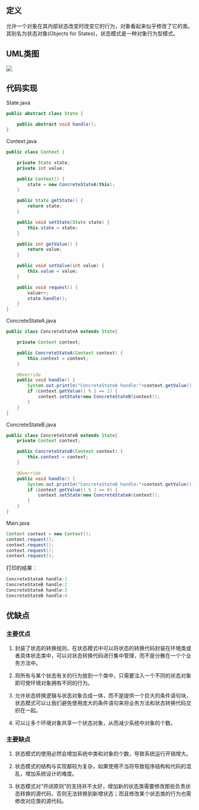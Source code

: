 ## 定义

允许一个对象在其内部状态改变时改变它的行为，对象看起来似乎修改了它的类。其别名为状态对象(Objects for States)，状态模式是一种对象行为型模式。

## UML类图

![](https://github.com/GeorgePengZhang/DesignPattern-Java/blob/master/img/State/QQ%E6%88%AA%E5%9B%BE20190509114606.png)

## 代码实现

State.java
``` java
public abstract class State {

    public abstract void handle();
}
```

Context.java
``` java
public class Context {

    private State state;
    private int value;

    public Context() {
        state = new ConcreteStateA(this);
    }

    public State getState() {
        return state;
    }

    public void setState(State state) {
        this.state = state;
    }

    public int getValue() {
        return value;
    }

    public void setValue(int value) {
        this.value = value;
    }

    public void request() {
        value++;
        state.handle();
    }
}
```

ConcreteStateA.java
``` java
public class ConcreteStateA extends State{

    private Context context;

    public ConcreteStateA(Context context) {
        this.context = context;
    }

    @Override
    public void handle() {
        System.out.println("ConcreteStateA handle:"+context.getValue());
        if (context.getValue() % 2 == 1) {
            context.setState(new ConcreteStateB(context));
        }
    }
}
```

ConcreteStateB.java
``` java
public class ConcreteStateB extends State{
    private Context context;

    public ConcreteStateB(Context context) {
        this.context = context;
    }

    @Override
    public void handle() {
        System.out.println("ConcreteStateB handle:"+context.getValue());
        if (context.getValue() % 2 == 0) {
            context.setState(new ConcreteStateA(context));
        }
    }
}
```

Main.java
``` java
Context context = new Context();
context.request();
context.request();
context.request();
context.request();
```

打印的结果：
``` java
ConcreteStateA handle:1
ConcreteStateB handle:2
ConcreteStateA handle:3
ConcreteStateB handle:4
```

## 优缺点

### 主要优点

1. 封装了状态的转换规则，在状态模式中可以将状态的转换代码封装在环境类或者具体状态类中，可以对状态转换代码进行集中管理，而不是分散在一个个业务方法中。

2. 将所有与某个状态有关的行为放到一个类中，只需要注入一个不同的状态对象即可使环境对象拥有不同的行为。

3. 允许状态转换逻辑与状态对象合成一体，而不是提供一个巨大的条件语句块，状态模式可以让我们避免使用庞大的条件语句来将业务方法和状态转换代码交织在一起。

4. 可以让多个环境对象共享一个状态对象，从而减少系统中对象的个数。

### 主要缺点

1. 状态模式的使用必然会增加系统中类和对象的个数，导致系统运行开销增大。

2. 状态模式的结构与实现都较为复杂，如果使用不当将导致程序结构和代码的混乱，增加系统设计的难度。

3. 状态模式对“开闭原则”的支持并不太好，增加新的状态类需要修改那些负责状态转换的源代码，否则无法转换到新增状态；而且修改某个状态类的行为也需修改对应类的源代码。
